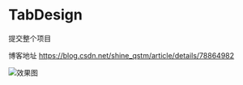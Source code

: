 # TabDesign
提交整个项目

博客地址 https://blog.csdn.net/shine_qstm/article/details/78864982

![效果图](https://img-blog.csdn.net/20171221161400582)

